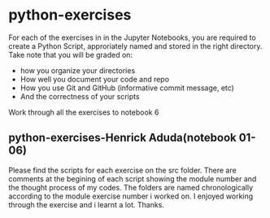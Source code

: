 # python-exercises

For each of the exercises in in the Jupyter Notebooks, you are required to create a Python Script, approriately named and stored in the right directory. Take note that you will be graded on:
- how you organize your directories
- How well you document your code and repo
- How you use Git and GitHub (informative commit message, etc)
- And the correctness of your scripts


Work through all the exercises to notebook 6

## python-exercises-Henrick Aduda(notebook 01-06)

Please find the scripts for each exercise on the src folder. There are comments at the begining of each script showing the module number and the thought process of my codes. The folders are named chronologically according to the module exercise number i worked on. I enjoyed working through the exercise and i learnt a lot. Thanks.
